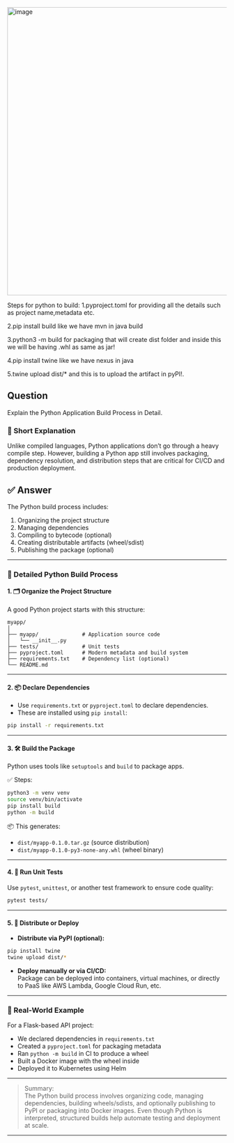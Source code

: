 
<img width="1403" height="662" alt="image" src="https://github.com/user-attachments/assets/11ca4051-8066-40e0-a4d8-010e50045c0b" />

























Steps for python to build:
1.pyproject.toml for providing all the details such as project name,metadata etc.

2.pip install build like we have mvn in java build

3.python3 -m build for packaging that will create dist folder and inside this we will be having .whl as same as jar!

4.pip install twine like we have nexus in java

5.twine upload dist/* and this is to upload the artifact in pyPI!.

## Question  
Explain the Python Application Build Process in Detail.

### 📝 Short Explanation  
Unlike compiled languages, Python applications don’t go through a heavy compile step. However, building a Python app still involves packaging, dependency resolution, and distribution steps that are critical for CI/CD and production deployment.

## ✅ Answer  

The Python build process includes:

1. Organizing the project structure  
2. Managing dependencies  
3. Compiling to bytecode (optional)  
4. Creating distributable artifacts (wheel/sdist)  
5. Publishing the package (optional)

---

### 🧭 Detailed Python Build Process

#### 1. 🗂️ **Organize the Project Structure**
A good Python project starts with this structure:
```
myapp/
│
├── myapp/              # Application source code
│   └── __init__.py
├── tests/              # Unit tests
├── pyproject.toml      # Modern metadata and build system
├── requirements.txt    # Dependency list (optional)
└── README.md
```

---

#### 2. 📦 **Declare Dependencies**
- Use `requirements.txt` or `pyproject.toml` to declare dependencies.
- These are installed using `pip install`:
```bash
pip install -r requirements.txt
```

---

#### 3. 🛠️ **Build the Package**
Python uses tools like `setuptools` and `build` to package apps.

✅ Steps:
```bash
python3 -m venv venv
source venv/bin/activate
pip install build
python -m build
```

📦 This generates:
- `dist/myapp-0.1.0.tar.gz` (source distribution)
- `dist/myapp-0.1.0-py3-none-any.whl` (wheel binary)

---

#### 4. 🧪 **Run Unit Tests**
Use `pytest`, `unittest`, or another test framework to ensure code quality:
```bash
pytest tests/
```

---

#### 5. 🚀 **Distribute or Deploy**
- **Distribute via PyPI (optional):**
```bash
pip install twine
twine upload dist/*
```

- **Deploy manually or via CI/CD:**  
Package can be deployed into containers, virtual machines, or directly to PaaS like AWS Lambda, Google Cloud Run, etc.

---

### 🧠 Real-World Example

For a Flask-based API project:
- We declared dependencies in `requirements.txt`
- Created a `pyproject.toml` for packaging metadata
- Ran `python -m build` in CI to produce a wheel
- Built a Docker image with the wheel inside
- Deployed it to Kubernetes using Helm

---

> Summary:  
> The Python build process involves organizing code, managing dependencies, building wheels/sdists, and optionally publishing to PyPI or packaging into Docker images. Even though Python is interpreted, structured builds help automate testing and deployment at scale.

---
